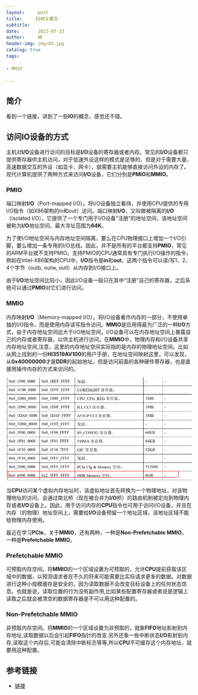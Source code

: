 ```yaml
---
layout:     post   				    
title:     IO相关概念			
subtitle:  
date:       2023-07-23				
author:     婷                              
header-img: img/85.jpg 	
catalog: true 						
tags:								

- MMIO

---
```






## 简介

看到一个链接，讲到了一些**IO**的概念，感觉还不错。



## 访问IO设备的方式

主机对**I/O**设备进行访问的目标是**I/O**设备的寄存器或者内存。常见的**I/O**设备都只提供寄存器供主机访问，对于低速外设这样的模式是足够的，但是对于需要大量、高速数据交互的外设（如显卡、网卡），就需要主机能够直接访问外设的内存了。现代计算机提供了两种方式来访问**I/O**设备，它们分别是**PMIO**和**MMIO**。



### PMIO

端口映射**I/O**（Port-mapped I/O）。将I/O设备独立看待，并使用CPU提供的专用I/O指令（如X86架构的in和out）访问。端口映射**I/O**，又叫做被隔离的**I/O**（isolated I/O），它提供了一个专门用于I/O设备“注册”的地址空间，该地址空间被称为**I/O**地址空间，最大寻址范围为**64K**。



为了使I/O地址空间与内存地址空间隔离，要么在CPU物理接口上增加一个I/O引脚，要么增加一条专用的I/O总线。因此，并不是所有的平台都支持**PMIO**，常见的ARM平台就不支持PMIO。支持PMIO的CPU通常具有专门执行I/O操作的指令，例如在Intel-X86架构的CPU中，**I/O**指令是**in**和**out**，这两个指令可以读/写1、2、4个字节（outb, outw, outl）从内存到I/O接口上。

由于**I/O**地址空间比较小，因此I/O设备一般只在其中“注册”自己的寄存器，之后系统可以通过**PMIO**对它们进行访问。

### MMIO

内存映射**I/O**（Memory-mapped I/O）。将I/O设备看作内存的一部分，不使用单独的I/O指令，而是使用内存读写指令访问。**MMIO**是应用得最为广泛的一种**I/O**方式，由于内存地址空间远大于I/O地址空间，I/O设备可以在内存地址空间上暴露自己的内存或者寄存器，以供主机进行访问。在**MMIO**中，物理内存和I/O设备共享内存地址空间,注意，这里的内存地址空间实际指的是内存的物理地址空间。比如从网上找到的一份**HI3519AV100**的用户手册，在地址空间映射这里，可以发现，从**0x40000000**才是**DDR**的起始地址。但是访问前面的各种硬件寄存器，也是直接用操作内存的方式来访问的。

![image-20230718235024572](https://raw.githubusercontent.com/copyright1999/image-typora-markdown/main/win11_wsl2/image-20230718235024572.png)

当**CPU**访问某个虚拟内存地址时，该虚拟地址首先转换为一个物理地址，对该物理地址的访问，会通过南北桥（现在被合并为**I/O**桥）的路由机制被定向到物理内存或者**I/O**设备上。因此，用于访问内存的**CPU**指令也可用于访问I/O设备，并且在内存（的物理）地址空间上，需要给**I/O**设备预留一个地址区域，该地址区域不能给物理内存使用。



最近在学习**PCIe**，关于**MMIO**，还有两种，一种是**Non-Prefetchable MMIO**，一种是**Prefetchable MMIO**。



### Prefetchable MMIO

可预取内存空间。将**MMIO**的一个区域设置为可预取的，允许**CPU**提前获取该区域中的数据，以预测请求者在不久的将来可能需要比实际请求更多的数据。对数据进行这种小规模缓存是安全的，因为读取数据不会改变目标设备上的任何状态信息。也就是说，读取位置的行为没有副作用,比如某些配置寄存器或者说是逻辑上读取之后就会被清空的数据寄存器是不可以用这种配置的。

 

### Non-Prefetchable MMIO

非预取内存空间。将**MMIO**的一个区域设置为非预取的，就象**FIFO**地址影射到内存地址,读取数据以后会引起**FIFO**指针的改变.另外还象一些中断状态**I/O**影射到内存,读取这个内存后,可能会清除中断标志等等,所以**CPU**不可缓存这个内存地址，就要用这种配置。





## 参考链接

- [链接](https://blog.51cto.com/u_15061935/4560687)



